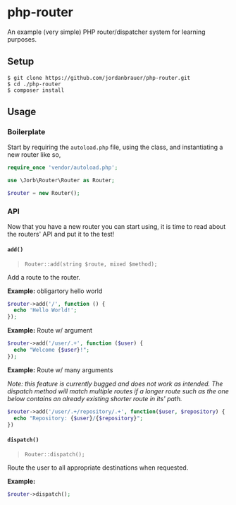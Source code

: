# php-router

An example (very simple) PHP router/dispatcher system for learning purposes.

## Setup

```shell
$ git clone https://github.com/jordanbrauer/php-router.git
$ cd ./php-router
$ composer install
```

## Usage

### Boilerplate

Start by requiring the `autoload.php` file, using the class, and instantiating a new router like so,

```php
require_once 'vendor/autoload.php';

use \Jorb\Router\Router as Router;

$router = new Router();
```

### API

Now that you have a new router you can start using, it is time to read about the routers' API and put it to the test!

#### `add()`

> `Router::add(string $route, mixed $method);`

Add a route to the router.

__Example:__ obligartory hello world

```php
$router->add('/', function () {
  echo 'Hello World!';
});
```

__Example:__ Route w/ argument

```php
$router->add('/user/.+', function ($user) {
  echo "Welcome {$user}!";
});
```

__Example:__ Route w/ many arguments

_Note: this feature is currently bugged and does not work as intended. The dispatch method will match multiple routes if a longer route such as the one below contains an already existing shorter route in its' path._

```php
$router->add('/user/.+/repository/.+', function($user, $repository) {
  echo "Repository: {$user}/{$repository}";
})
```

#### `dispatch()`

> `Router::dispatch();`

Route the user to all appropriate destinations when requested.

__Example:__

```php
$router->dispatch();
```
